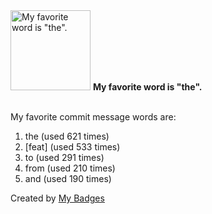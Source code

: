 <img src="https://my-badges.github.io/my-badges/favorite-word.png" alt="My favorite word is &quot;the&quot;." title="My favorite word is &quot;the&quot;." width="128">
<strong>My favorite word is &quot;the&quot;.</strong>
<br><br>

My favorite commit message words are:

1. the (used 621 times)
2. [feat] (used 533 times)
3. to (used 291 times)
4. from (used 210 times)
5. and (used 190 times)


Created by <a href="https://github.com/my-badges/my-badges">My Badges</a>